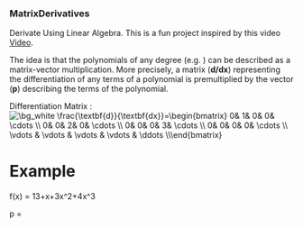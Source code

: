 ### MatrixDerivatives
Derivate Using Linear Algebra. This is a fun project inspired by this video [Video](https://www.youtube.com/watch?v=TgKwz5Ikpc8).

The idea is that the polynomials of any degree (e.g. ) can be described as a matrix-vector multiplication. More precisely, a matrix (**d/dx**) representing the differentiation of any terms of a polynomial is premultiplied by the vector (**p**) describing the terms of the polynomial.

Differentiation Matrix : <img src="https://latex.codecogs.com/svg.image?\bg_white&space;\frac{\textbf{d}}{\textbf{dx}}=\begin{bmatrix}&space;0&&space;&space;1&&space;&space;0&&space;&space;0&&space;&space;\cdots&space;\\&space;0&&space;&space;0&&space;&space;2&&space;&space;0&&space;&space;\cdots&space;\\&space;0&&space;&space;0&&space;&space;0&&space;&space;3&&space;&space;\cdots&space;\\&space;0&&space;&space;0&&space;&space;0&&space;&space;0&&space;&space;\cdots&space;\\&space;\vdots&space;&&space;&space;\vdots&space;&&space;&space;\vdots&space;&&space;&space;\vdots&space;&&space;&space;\ddots&space;\\\end{bmatrix}&space;" title="\bg_white \frac{\textbf{d}}{\textbf{dx}}=\begin{bmatrix} 0& 1& 0& 0& \cdots \\ 0& 0& 2& 0& \cdots \\ 0& 0& 0& 3& \cdots \\ 0& 0& 0& 0& \cdots \\ \vdots & \vdots & \vdots & \vdots & \ddots \\\end{bmatrix} " />

# Example
f(x) = 13+x+3x^2+4x^3

p = 
